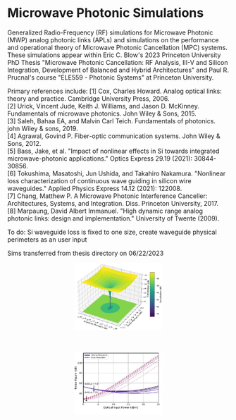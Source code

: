 # Microwave Photonic Simulations
Generalized Radio-Frequency (RF) simulations for Microwave Photonic (MWP) analog photonic links (APLs) and simulations on the performance and operational theory of Microwave Photonic Cancellation (MPC) systems. These simulations appear within Eric C. Blow's 2023 Princeton University PhD Thesis "Microwave Photonic Cancellation: RF Analysis, III-V and Silicon Integration, Development of Balanced and Hybrid Architectures" and Paul R. Prucnal's course "ELE559 - Photonic Systems" at Princeton University. 

Primary references include: 
[1] Cox, Charles Howard. Analog optical links: theory and practice. Cambridge University Press, 2006. <br> 
[2] Urick, Vincent Jude, Keith J. Williams, and Jason D. McKinney. Fundamentals of microwave photonics. John Wiley & Sons, 2015. <br> 
[3] Saleh, Bahaa EA, and Malvin Carl Teich. Fundamentals of photonics. john Wiley & sons, 2019. <br> 
[4] Agrawal, Govind P. Fiber-optic communication systems. John Wiley & Sons, 2012. <br> 
[5] Bass, Jake, et al. "Impact of nonlinear effects in Si towards integrated microwave-photonic applications." Optics Express 29.19 (2021): 30844-30856. <br> 
[6] Tokushima, Masatoshi, Jun Ushida, and Takahiro Nakamura. "Nonlinear loss characterization of continuous wave guiding in silicon wire waveguides." Applied Physics Express 14.12 (2021): 122008. <br> 
[7] Chang, Matthew P. A Microwave Photonic Interference Canceller: Architectures, Systems, and Integration. Diss. Princeton University, 2017. <br> 
[8] Marpaung, David Albert Immanuel. "High dynamic range analog photonic links: design and implementation." University of Twente (2009). <br> 


To do: Si waveguide loss is fixed to one size, create waveguide physical perimeters as an user input <br>

Sims transferred from thesis directory on 06/22/2023 <br>

<p align="center">
  <img src="/SurfaceRM.JPG" alt="Cancellation Simulation" width="200">
</p>
<br>
<p align="center">
  <img src="/RFNFRM.JPG" alt="RF Performance Simulation" width="200">
</p>
